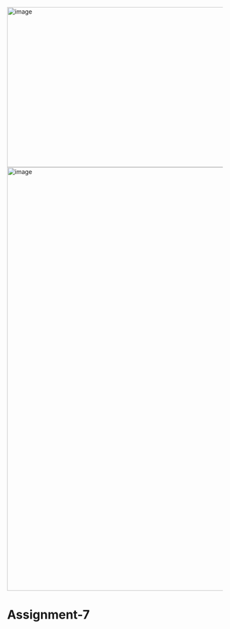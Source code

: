 <img width="1002" height="374" alt="image" src="https://github.com/user-attachments/assets/60450c92-f0f3-4e82-a7bd-4eacd721405b" />
<img width="1777" height="989" alt="image" src="https://github.com/user-attachments/assets/c4253849-535e-42ef-adfd-9aec1c1bc05b" />

# Assignment-7
